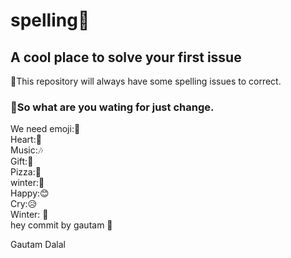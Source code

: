 # spelling💎
## A cool place to solve your first issue 
🎁This repository will always have some spelling issues to correct. 
### 🍕So what are you wating for just change.
We need emoji:🙂\
Heart:💖\
Music:🎶\
Gift:🎁\
Pizza:🍕\
winter:🥶 \
Happy:😊 \
Cry:😥 \
Winter: 🥶\
hey commit by gautam 🧨

Gautam
Dalal
